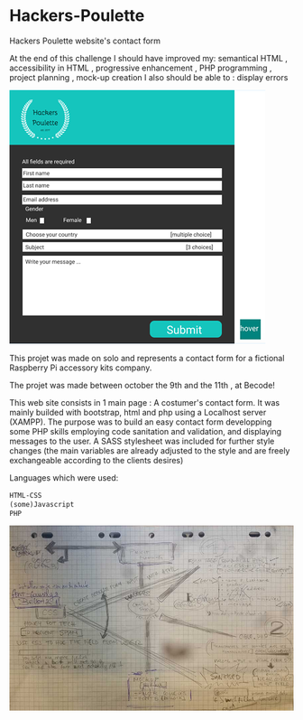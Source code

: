 # Hackers-Poulette
Hackers Poulette website's contact form

At the end of this challenge I should have improved my:
semantical HTML , accessibility in HTML , progressive enhancement , PHP programming , project planning , mock-up creation
I also should be able to : display errors
 	
 ![Hackers-Poulette Contact Form's Mockup](https://github.com/artedsolis/Hackers-Poulette/blob/master/assets/img/mockup.png)

This projet was made on solo and represents a contact form for a fictional Raspberry Pi accessory kits company.

The projet was made between october the 9th and the 11th , at Becode!

This web site consists in 1 main page : A costumer's contact form. It was mainly builded with bootstrap, html and php using a Localhost server (XAMPP). The purpose was to build an easy contact form developping some PHP skills employing code sanitation and validation, and displaying messages to the user. A SASS stylesheet was included for further style changes (the main variables are already adjusted to the style and are freely exchangeable according to the clients desires)

Languages which were used:

    HTML-CSS
    (some)Javascript
    PHP

 ![Contact Form's sketch](https://github.com/artedsolis/Hackers-Poulette/blob/master/assets/img/sketch.jpg)



